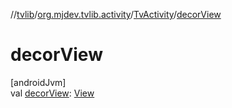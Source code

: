 //[tvlib](../../../index.md)/[org.mjdev.tvlib.activity](../index.md)/[TvActivity](index.md)/[decorView](decor-view.md)

# decorView

[androidJvm]\
val [decorView](decor-view.md): [View](https://developer.android.com/reference/kotlin/android/view/View.html)
